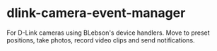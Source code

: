 # dlink-camera-event-manager
For D-Link cameras using BLebson's device handlers. Move to preset positions, take photos, record video clips and send notifications.
